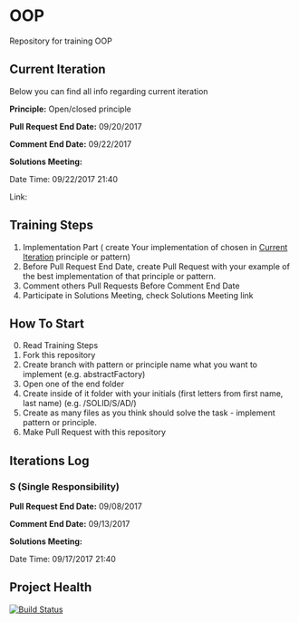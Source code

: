 # OOP
Repository for training OOP

## Current Iteration
Below you can find all info regarding current iteration

<b>Principle:</b> Open/closed principle

<b>Pull Request End Date:</b> 09/20/2017

<b>Comment End Date:</b> 09/22/2017

<b>Solutions Meeting:</b>

Date Time: 09/22/2017 21:40

Link: 

## Training Steps
1. Implementation Part ( create Your implementation of chosen in 
[Current Iteration](/README.md#current-iteration) principle or pattern) 
2. Before Pull Request End Date, create Pull Request with your example of the best implementation of that principle or pattern.
3. Comment others Pull Requests Before Comment End Date
4. Participate in Solutions Meeting, check Solutions Meeting link

## How To Start

0. Read Training Steps
1. Fork this repository
2. Create branch with pattern or principle name what you want to implement (e.g. abstractFactory)
2. Open one of the end folder
3. Create inside of it folder with your initials (first letters from first name, last name) (e.g. /SOLID/S/AD/)
4. Create as many files as you think should solve the task - implement pattern or principle.
5. Make Pull Request with this repository

## Iterations Log
### S (Single Responsibility)

<b>Pull Request End Date:</b> 09/08/2017

<b>Comment End Date:</b> 09/13/2017

<b>Solutions Meeting:</b>

Date Time: 09/17/2017 21:40

## Project Health
[![Build Status](https://travis-ci.org/resscode/OOP.svg?branch=master)](https://travis-ci.org/resscode/OOP)
